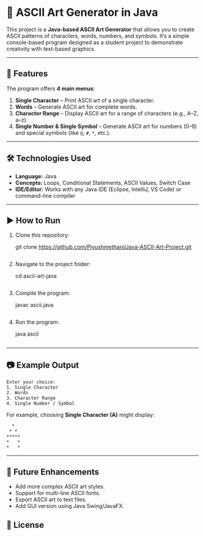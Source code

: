 
# 🎨 ASCII Art Generator in Java

This project is a **Java-based ASCII Art Generator** that allows you to create ASCII patterns of characters, words, numbers, and symbols. It’s a simple console-based program designed as a student project to demonstrate creativity with text-based graphics.

---

## 📌 Features

The program offers **4 main menus**:

1. **Single Character** – Print ASCII art of a single character.
2. **Words** – Generate ASCII art for complete words.
3. **Character Range** – Display ASCII art for a range of characters (e.g., A–Z, a–z).
4. **Single Number & Single Symbol** – Generate ASCII art for numbers (0–9) and special symbols (like `@`, `#`, `*`, etc.).

---

## 🛠️ Technologies Used

* **Language:** Java
* **Concepts:** Loops, Conditional Statements, ASCII Values, Switch Case
* **IDE/Editor:** Works with any Java IDE (Eclipse, IntelliJ, VS Code) or command-line compiler

---

## ▶️ How to Run

1. Clone this repository:

   git clone https://github.com/Piyushmethani/Java-ASCII-Art-Project.git
   ```
2. Navigate to the project folder:

   cd ascii-art-java
   ```
3. Compile the program:

   javac ascii.java
   ```
4. Run the program:

   java ascii
   ```

---

## 📷 Example Output

```
Enter your choice:
1. Single Character
2. Words
3. Character Range
4. Single Number / Symbol
```

For example, choosing **Single Character (A)** might display:

```
  *  
 * * 
***** 
*   * 
*   * 
```

---

## 🚀 Future Enhancements

* Add more complex ASCII art styles.
* Support for multi-line ASCII fonts.
* Export ASCII art to text files.
* Add GUI version using Java Swing/JavaFX.


## 📄 License
